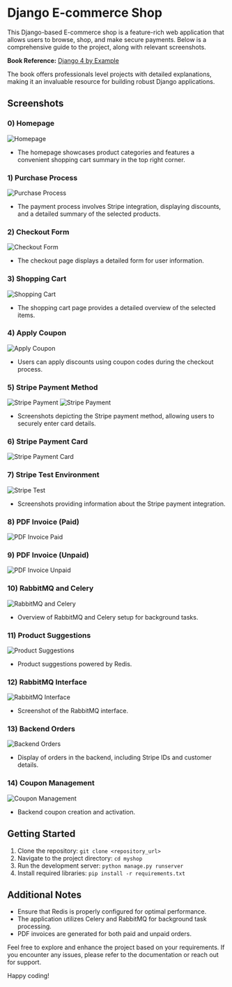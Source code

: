 # Django E-commerce Shop
This Django-based E-commerce shop is a feature-rich web application that allows users to browse, shop, and make secure payments. Below is a comprehensive guide to the project, along with relevant screenshots.

**Book Reference:** [Django 4 by Example](https://www.packtpub.com/product/django-4-by-example-fourth-edition/9781801813051)

The book offers professionals level projects with detailed explanations, making it an invaluable resource for building robust Django applications.

## Screenshots

### 0) Homepage

![Homepage](products/2024/01/18/homepage.png)

- The homepage showcases product categories and features a convenient shopping cart summary in the top right corner.

### 1) Purchase Process

![Purchase Process](products/2024/01/18/proced.png)

- The payment process involves Stripe integration, displaying discounts, and a detailed summary of the selected products.

### 2) Checkout Form

![Checkout Form](products/2024/01/18/checkout.png)

- The checkout page displays a detailed form for user information.

### 3) Shopping Cart

![Shopping Cart](products/2024/01/18/cart.png)

- The shopping cart page provides a detailed overview of the selected items.

### 4) Apply Coupon

![Apply Coupon](products/2024/01/18/insertcoupon.png)

- Users can apply discounts using coupon codes during the checkout process.

### 5) Stripe Payment Method

![Stripe Payment](products/2024/01/18/stripe1.png)
![Stripe Payment](products/2024/01/18/stripe2.png)

- Screenshots depicting the Stripe payment method, allowing users to securely enter card details.

### 6) Stripe Payment Card

![Stripe Payment Card](products/2024/01/18/stripepaymentcard.png)

### 7) Stripe Test Environment

![Stripe Test](products/2024/01/18/stripetest.png)

- Screenshots providing information about the Stripe payment integration.

### 8) PDF Invoice (Paid)

![PDF Invoice Paid](products/2024/01/18/pdfinvoice.png)

### 9) PDF Invoice (Unpaid)

![PDF Invoice Unpaid](products/2024/01/18/pdfinvoice2.png)

### 10) RabbitMQ and Celery

![RabbitMQ and Celery](products/2024/01/18/rabbitmqandcelery.png)

- Overview of RabbitMQ and Celery setup for background tasks.

### 11) Product Suggestions

![Product Suggestions](products/2024/01/18/suggestions.png)

- Product suggestions powered by Redis.

### 12) RabbitMQ Interface

![RabbitMQ Interface](products/2024/01/18/rabbitmq.png)

- Screenshot of the RabbitMQ interface.

### 13) Backend Orders

![Backend Orders](products/2024/01/18/ordersbackend.png)

- Display of orders in the backend, including Stripe IDs and customer details.

### 14) Coupon Management

![Coupon Management](products/2024/01/18/insertcoupon.png)

- Backend coupon creation and activation.

## Getting Started

1. Clone the repository: `git clone <repository_url>`
2. Navigate to the project directory: `cd myshop`
3. Run the development server: `python manage.py runserver`
4. Install required libraries: `pip install -r requirements.txt`

## Additional Notes

- Ensure that Redis is properly configured for optimal performance.
- The application utilizes Celery and RabbitMQ for background task processing.
- PDF invoices are generated for both paid and unpaid orders.

Feel free to explore and enhance the project based on your requirements. If you encounter any issues, please refer to the documentation or reach out for support.

Happy coding!

